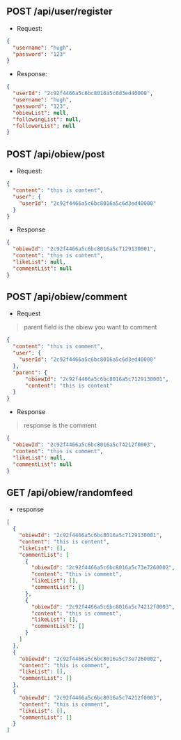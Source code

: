 ## POST /api/user/register
- Request:
```json
{
  "username": "hugh",
  "password": "123"
}
```
- Response:
```json
{
  "userId": "2c92f4466a5c6bc8016a5c6d3ed40000",
  "username": "hugh",
  "password": "123",
  "obiewList": null,
  "followingList": null,
  "followerList": null
}
```

## POST /api/obiew/post
- Request:
```json
{
  "content": "this is content",
  "user": {
    "userId": "2c92f4466a5c6bc8016a5c6d3ed40000"
  }
}
```
- Response
```json
{
  "obiewId": "2c92f4466a5c6bc8016a5c7129130001",
  "content": "this is content",
  "likeList": null,
  "commentList": null
}
```
## POST /api/obiew/comment
- Request
> parent field is the obiew you want to comment
```json
{
  "content": "this is comment",
  "user": {
    "userId": "2c92f4466a5c6bc8016a5c6d3ed40000"
  },
  "parent": {
      "obiewId": "2c92f4466a5c6bc8016a5c7129130001",
      "content": "this is content"
  }
}
```
- Response
> response is the comment
```json
{
  "obiewId": "2c92f4466a5c6bc8016a5c74212f0003",
  "content": "this is comment",
  "likeList": null,
  "commentList": null
}
```

## GET /api/obiew/randomfeed
- response
```json
[
  {
    "obiewId": "2c92f4466a5c6bc8016a5c7129130001",
    "content": "this is content",
    "likeList": [],
    "commentList": [
      {
        "obiewId": "2c92f4466a5c6bc8016a5c73e7260002",
        "content": "this is comment",
        "likeList": [],
        "commentList": []
      },
      {
        "obiewId": "2c92f4466a5c6bc8016a5c74212f0003",
        "content": "this is comment",
        "likeList": [],
        "commentList": []
      }
    ]
  },
  {
    "obiewId": "2c92f4466a5c6bc8016a5c73e7260002",
    "content": "this is comment",
    "likeList": [],
    "commentList": []
  },
  {
    "obiewId": "2c92f4466a5c6bc8016a5c74212f0003",
    "content": "this is comment",
    "likeList": [],
    "commentList": []
  }
]
```